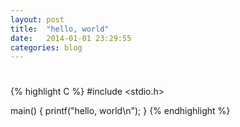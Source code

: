```yaml
---
layout: post
title:  "hello, world"
date:   2014-01-01 23:29:55
categories: blog
---
```


#

{% highlight C %}
#include <stdio.h>

main()
{
    printf("hello, world\n");
}
{% endhighlight %}
